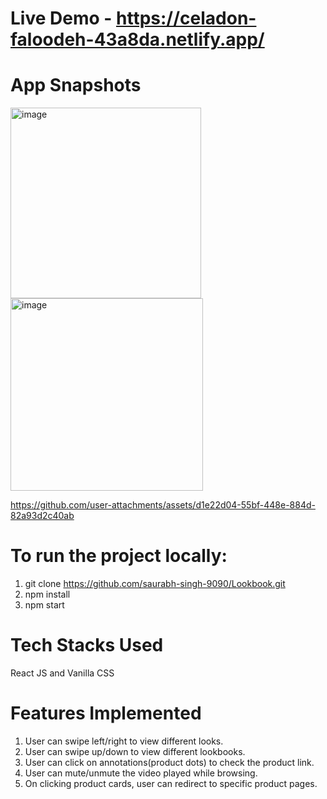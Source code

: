 # Live Demo  - https://celadon-faloodeh-43a8da.netlify.app/

# App Snapshots

<img width="305" alt="image" src="https://github.com/user-attachments/assets/9947138b-a56a-4279-98a8-c087d315ce44">
<img width="308" alt="image" src="https://github.com/user-attachments/assets/da75b632-d6c2-4eb7-a959-c17f3165d597">

https://github.com/user-attachments/assets/d1e22d04-55bf-448e-884d-82a93d2c40ab

# To run the project locally:

1. git clone https://github.com/saurabh-singh-9090/Lookbook.git
2. npm install
3. npm start

# Tech Stacks Used
React JS and Vanilla CSS

# Features Implemented
1. User can swipe left/right to view different looks.
2. User can swipe up/down to view different lookbooks.
3. User can click on annotations(product dots) to check the product link.
4. User can mute/unmute the video played while browsing.
5. On clicking product cards, user can redirect to specific product pages.

